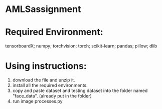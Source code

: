 # AMLSassignment
# Required Environment:
tensorboardX; 
numpy; 
torchvision; 
torch; 
scikit-learn; 
pandas; 
pillow; 
dlib 

# Using instructions:
1. download the file and unzip it.
2. install all the required environments.
3. copy and paste dataset and testing dataset into the folder named "face_data". (already put in the folder)
4. run image processes.py
